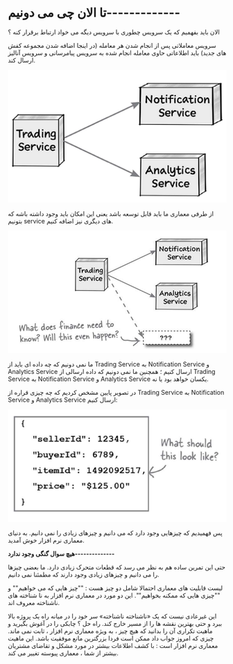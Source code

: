 # تا الان چی می دونیم-------------


الان باید بفهمیم که یک سرویس چطوری با سرویس دیگه می خواد ارتباط برقرار کنه ؟

سرویس معاملاتی پس از انجام شدن هر معامله (در اینجا اضافه شدن مجموعه کفش های جدید) باید اطلاعاتی حاوی معامله انجام شده به سرویس پیامرسانی و سرویس آنالیز ارسال کند.

![](./Images/Pasted%20image%2020240331142540.png)

از طرفی معماری ما باید قابل توسعه باشد یعنی این امکان باید وجود داشته باشه که بتونیم service های دیگری نیز  اضافه کنیم.

![](./Images/Pasted%20image%2020240331183934.png)

ما نمی دونیم که چه داده ای باید از Trading Service به Notification Service و Analytics Service ارسال کنیم ؛ همچنین ما نمی دونیم که داده ارسالی از Trading Service به Notification Service و Analytics Service یکسان خواهد بود یا نه.

در تصویر پایین مشخص کردیم که چه چیزی قراره  از Trading Service به Notification Service و Analytics Service ارسال کنیم:

![](./Images/Pasted%20image%2020240331190716.png)

پس فهمیدیم که چیزهایی وجود دارد که می دانیم و چیزهای زیادی را نمی دانیم. به دنیای معماری نرم افزار خوش آمدید.

**هیچ سوال گنگی وجود ندارد--------------**

حتی این تمرین ساده هم به نظر می رسد که قطعات متحرک زیادی دارد. ما بعضی چیزها را می دانیم و چیزهای زیادی وجود دارند که مطمئنا نمی دانیم.

لیست قابلیت های معماری احتمالا شامل دو چیز هست : ""چیز هایی که می خواهیم"" و ""چیزی هایی که ممکنه بخواهیم"". 
این دو مورد در معماری نرم افزار به نا شناخته های ناشناخته معروف اند.

این غیرعادی نیست که یک «ناشناخته ناشناخته» سر خود را در میانه راه یک پروژه بالا ببرد و حتی بهترین نقشه ها را از مسیر خارج کند. راه حل ؟ چابکی را در آغوش بگیرید و ماهیت تکراری آن را بدانید که هیچ چیز ، به ویژه معماری نرم افزار ، ثابت نمی ماند. چیزی که امروز جواب داد ممکن است فردا بزرگترین مانع موفقیت باشد. این ماهیت معماری نرم افزار است : با کشف اطلاعات بیشتر در مورد مشکل و تقاضای مشتریان بیشتر از شما ، معماری پیوسته تغییر می کند.